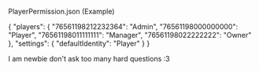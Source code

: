 PlayerPermission.json (Example)
    
{
        "players": {
        "76561198212232364": "Admin",
        "76561198000000000": "Player",
        "76561198011111111": "Manager",
        "76561198022222222": "Owner"
    },
    "settings": {
        "defaultIdentity": "Player"
    }
}
        
I am newbie  don't ask too many hard questions :3
